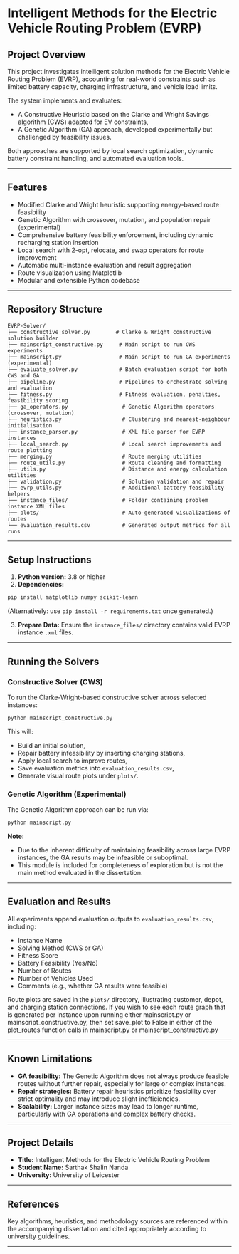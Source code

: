 # Intelligent Methods for the Electric Vehicle Routing Problem (EVRP)

## Project Overview

This project investigates intelligent solution methods for the Electric Vehicle Routing Problem (EVRP), accounting for real-world constraints such as limited battery capacity, charging infrastructure, and vehicle load limits.

The system implements and evaluates:
- A Constructive Heuristic based on the Clarke and Wright Savings algorithm (CWS) adapted for EV constraints,
- A Genetic Algorithm (GA) approach, developed experimentally but challenged by feasibility issues.

Both approaches are supported by local search optimization, dynamic battery constraint handling, and automated evaluation tools.

---

## Features

- Modified Clarke and Wright heuristic supporting energy-based route feasibility
- Genetic Algorithm with crossover, mutation, and population repair (experimental)
- Comprehensive battery feasibility enforcement, including dynamic recharging station insertion
- Local search with 2-opt, relocate, and swap operators for route improvement
- Automatic multi-instance evaluation and result aggregation
- Route visualization using Matplotlib
- Modular and extensible Python codebase

---

## Repository Structure

```
EVRP-Solver/
├── constructive_solver.py        # Clarke & Wright constructive solution builder
├── mainscript_constructive.py     # Main script to run CWS experiments
├── mainscript.py                  # Main script to run GA experiments (experimental)
├── evaluate_solver.py             # Batch evaluation script for both CWS and GA
├── pipeline.py                    # Pipelines to orchestrate solving and evaluation
├── fitness.py                     # Fitness evaluation, penalties, feasibility scoring
├── ga_operators.py                 # Genetic Algorithm operators (crossover, mutation)
├── heuristics.py                   # Clustering and nearest-neighbour initialisation
├── instance_parser.py              # XML file parser for EVRP instances
├── local_search.py                 # Local search improvements and route plotting
├── merging.py                      # Route merging utilities
├── route_utils.py                  # Route cleaning and formatting
├── utils.py                        # Distance and energy calculation utilities
├── validation.py                   # Solution validation and repair
├── evrp_utils.py                   # Additional battery feasibility helpers
├── instance_files/                 # Folder containing problem instance XML files
├── plots/                          # Auto-generated visualizations of routes
└── evaluation_results.csv          # Generated output metrics for all runs

```

---

## Setup Instructions

1. **Python version:** 3.8 or higher
2. **Dependencies:**
```bash
pip install matplotlib numpy scikit-learn
```
(Alternatively: use `pip install -r requirements.txt` once generated.)

3. **Prepare Data:**
   Ensure the `instance_files/` directory contains valid EVRP instance `.xml` files.

---

## Running the Solvers

### Constructive Solver (CWS)

To run the Clarke-Wright-based constructive solver across selected instances:

```bash
python mainscript_constructive.py
```

This will:
- Build an initial solution,
- Repair battery infeasibility by inserting charging stations,
- Apply local search to improve routes,
- Save evaluation metrics into `evaluation_results.csv`,
- Generate visual route plots under `plots/`.

### Genetic Algorithm (Experimental)

The Genetic Algorithm approach can be run via:

```bash
python mainscript.py
```

**Note:**  
- Due to the inherent difficulty of maintaining feasibility across large EVRP instances, the GA results may be infeasible or suboptimal.  
- This module is included for completeness of exploration but is not the main method evaluated in the dissertation.

---

## Evaluation and Results

All experiments append evaluation outputs to `evaluation_results.csv`, including:
- Instance Name
- Solving Method (CWS or GA)
- Fitness Score
- Battery Feasibility (Yes/No)
- Number of Routes
- Number of Vehicles Used
- Comments (e.g., whether GA results were feasible)

Route plots are saved in the `plots/` directory, illustrating customer, depot, and charging station connections. 
If you wish to see each route graph that is generated per instance upon running either mainscript.py or mainscript_constructive.py, then set save_plot to False in either of the plot_routes function calls in mainscript.py or mainscript_constructive.py



---

## Known Limitations

- **GA feasibility:** The Genetic Algorithm does not always produce feasible routes without further repair, especially for large or complex instances.
- **Repair strategies:** Battery repair heuristics prioritize feasibility over strict optimality and may introduce slight inefficiencies.
- **Scalability:** Larger instance sizes may lead to longer runtime, particularly with GA operations and complex battery checks.

---

## Project Details

- **Title:** Intelligent Methods for the Electric Vehicle Routing Problem
- **Student Name:** Sarthak Shalin Nanda
- **University:** University of Leicester


---

## References

Key algorithms, heuristics, and methodology sources are referenced within the accompanying dissertation and cited appropriately according to university guidelines.

---

